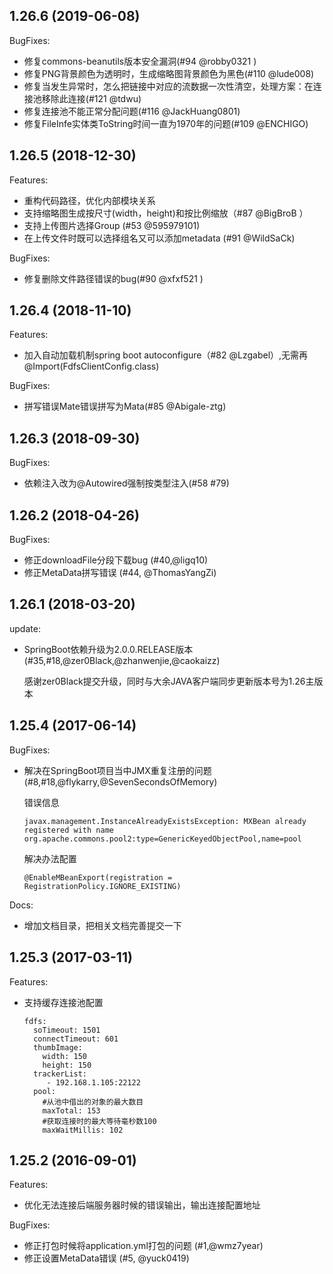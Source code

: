 ## 1.26.6 (2019-06-08)

BugFixes:

   - 修复commons-beanutils版本安全漏洞(#94 @robby0321 )
   - 修复PNG背景颜色为透明时，生成缩略图背景颜色为黑色(#110 @lude008)
   - 修复当发生异常时，怎么把链接中对应的流数据一次性清空，处理方案：在连接池移除此连接(#121 @tdwu)
   - 修复连接池不能正常分配问题(#116 @JackHuang0801)
   - 修复FileInfe实体类ToString时间一直为1970年的问题(#109 @ENCHIGO)
   
## 1.26.5 (2018-12-30)

Features:

   - 重构代码路径，优化内部模块关系
   - 支持缩略图生成按尺寸(width，height)和按比例缩放（#87 @BigBroB ）
   - 支持上传图片选择Group (#53 @595979101)
   - 在上传文件时既可以选择组名又可以添加metadata (#91 @WildSaCk)

BugFixes:

   - 修复删除文件路径错误的bug(#90 @xfxf521 )

## 1.26.4 (2018-11-10)

Features:

   - 加入自动加载机制spring boot autoconfigure（#82 @Lzgabel）,无需再@Import(FdfsClientConfig.class)

BugFixes:

   - 拼写错误Mate错误拼写为Mata(#85 @Abigale-ztg)
   
## 1.26.3 (2018-09-30)

BugFixes:

   - 依赖注入改为@Autowired强制按类型注入(#58 #79)
   
## 1.26.2 (2018-04-26)

BugFixes:

   - 修正downloadFile分段下载bug (#40,@ligq10)
   - 修正MetaData拼写错误 (#44, @ThomasYangZi)

## 1.26.1 (2018-03-20)

update:

  - SpringBoot依赖升级为2.0.0.RELEASE版本 (#35,#18,@zer0Black,@zhanwenjie,@caokaizz)
  
     感谢zer0Black提交升级，同时与大余JAVA客户端同步更新版本号为1.26主版本


## 1.25.4 (2017-06-14)

BugFixes:

  - 解决在SpringBoot项目当中JMX重复注册的问题 (#8,#18,@flykarry,@SevenSecondsOfMemory)
  
    错误信息

        javax.management.InstanceAlreadyExistsException: MXBean already registered with name org.apache.commons.pool2:type=GenericKeyedObjectPool,name=pool

    解决办法配置

        @EnableMBeanExport(registration = RegistrationPolicy.IGNORE_EXISTING)
    
  
  
Docs:

  - 增加文档目录，把相关文档完善提交一下

## 1.25.3 (2017-03-11)

Features:

  - 支持缓存连接池配置
      
        fdfs:
          soTimeout: 1501
          connectTimeout: 601 
          thumbImage:
            width: 150
            height: 150
          trackerList:
             - 192.168.1.105:22122
          pool:
            #从池中借出的对象的最大数目
            maxTotal: 153
            #获取连接时的最大等待毫秒数100
            maxWaitMillis: 102


## 1.25.2 (2016-09-01)

Features:

  - 优化无法连接后端服务器时候的错误输出，输出连接配置地址

BugFixes:

  - 修正打包时候将application.yml打包的问题 (#1,@wmz7year)
  - 修正设置MetaData错误 (#5, @yuck0419)
